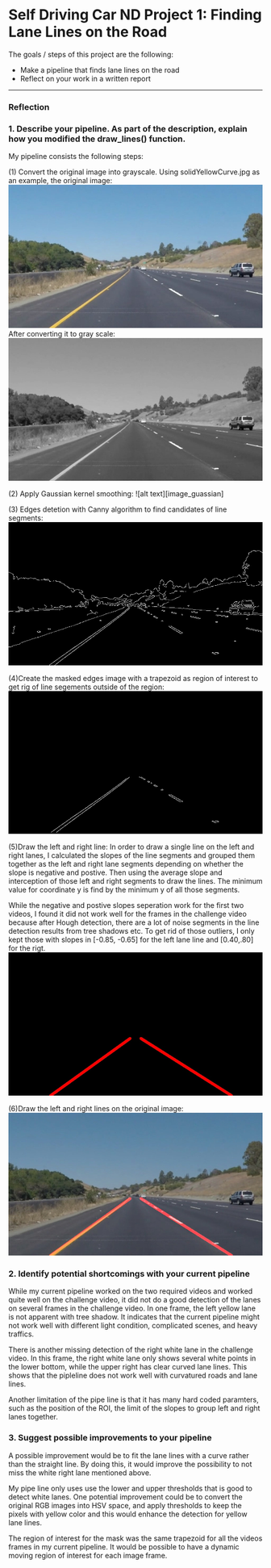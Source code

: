 # **Self Driving Car ND Project 1: Finding Lane Lines on the Road** 

The goals / steps of this project are the following:
* Make a pipeline that finds lane lines on the road
* Reflect on your work in a written report


[//]: # (Image References)
[image_orig]: ./test_images/solidYellowCurve.jpg "Original"
[image_gray]: ./test_images_output/solidYellowCurve_gray.jpg "Grayscale"
[image_gaussian]: ./test_images_output/solidYellowCurve_guassian.jpg "Gausian"
[image_edges]: ./test_images_output/solidYellowCurve_edges.jpg "Canny Edges"
[image_masked_edges]: ./test_images_output/solidYellowCurve_masked_edges.jpg "Masked Edges with ROI"
[image_hough]: ./test_images_output/solidYellowCurve_HoughLine.jpg "Hough"
[image_result]: ./test_images_output/solidYellowCurve_result.jpg "Result"
---

### Reflection

### 1. Describe your pipeline. As part of the description, explain how you modified the draw_lines() function.

My pipeline consists the following steps:

(1) Convert the original image into grayscale. Using solidYellowCurve.jpg as an example, the original image:
![alt text][image_orig]
After converting it to gray scale:
![alt text][image_gray]

(2) Apply Gaussian kernel smoothing:
![alt text][image_guassian]

(3) Edges detetion with Canny algorithm to find candidates of line segments:
![alt text][image_edges]

(4)Create the masked edges image with a trapezoid as region of interest to get rig of line segements outside of the region: 
![alt text][image_masked_edges]

(5)Draw the left and right line:
In order to draw a single line on the left and right lanes, I calculated the slopes of the line segments and grouped them together as the left and right lane segments depending on whether the slope is negative and postive. Then using the average slope and interception of those left and right segments to draw the lines. The minimum value for coordinate y is find by the minimum y of all those segments.

While the negative and postive slopes seperation work for the first two videos, I found it did not work well for the frames in the challenge video because after Hough detection, there are a lot of noise segments in the line detection results from tree shadows etc. To get rid of those outliers, I only kept those with slopes in [-0.85, -0.65] for the left lane line and [0.40,.80] for the rigt. 
![alt text][image_hough]

(6)Draw the left and right lines on the original image:
![alt text][image_result]

### 2. Identify potential shortcomings with your current pipeline
While my current pipeline worked on the two required videos and worked quite well on the challenge video, it did not do a good detection of the lanes on several frames in the challenge video. In one frame, the left yellow lane is not apparent with tree shadow. It indicates that the current pipeline might not work well with different light condition, complicated scenes, and heavy traffics.

There is another missing detection of the right white lane in the challenge video. In this frame, the right white lane only shows several white points in the lower bottom, while the upper right has clear curved lane lines. This shows that the pipleline does not work well with curvatured roads and lane lines. 

Another limitation of the pipe line is that it has many hard coded paramters, such as the position of the ROI, the limit of the slopes to group left and right lanes together.

### 3. Suggest possible improvements to your pipeline

A possible improvement would be to fit the lane lines with a curve rather than the straight line.  By doing this, it would improve the possibility to not miss the white right lane mentioned above. 

My pipe line only uses use the lower and upper thresholds that is good to detect white lanes. One potential improvement could be to convert the original RGB images into HSV space, and apply thresholds to keep the pixels with yellow color and this would enhance the detection for yellow lane lines.

The region of interest for the mask was the same trapezoid for all the videos frames in my current pipeline. It would be possible to have a dynamic moving region of interest for each image frame.
